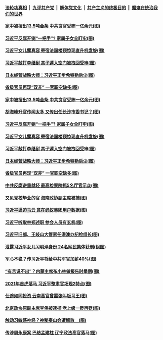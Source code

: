 

####  [法轮功真相](../../../../basic/blob/master/README.md?t=01292301) &nbsp;|&nbsp; [九评共产党](../../../../9ping.md/blob/master/README.md?t=01292301) &nbsp;|&nbsp; [解体党文化](../../../../jtdwh.md/blob/master/README.md?t=01292301)  &nbsp;|&nbsp; [共产主义的终极目的](../../../../gczydzjmd.md/blob/master/README.md?t=01292301) &nbsp;|&nbsp; [魔鬼在统治我们的世界](../../../../mgztzwmdsj.md/blob/master/README.md?t=01292301) 

#### [家中被搜出13.5吨金条 中共贪官受贿一亿余元(图)](../pages/p2/960747.md?t=01292301) 

#### [习近平反腐开铡“一把手”? 家属子女全盯牢(图)](../pages/p2/960719.md?t=01292301) 

#### [习近平女儿露真容 寄宿法国楼顶惊现直升机盘旋(图)](../pages/p2/960695.md?t=01292301) 

#### [习近平敲打李继耐 其子遁入空门被拽回受审(图)](../pages/p2/960712.md?t=01292301) 

#### [日本经营战略大师：习近平正步希特勒后尘(图)](../pages/p2/960705.md?t=01292301) 

#### [省级官员再现“双非” 一官职空缺多(图)](../pages/p2/960663.md?t=01292301) 

#### [家中被搜出13.5吨金条 中共贪官受贿一亿余元(图)](../pages/p2/960747.md?t=01292301) 

#### [胡海峰升官传闻太多 又传出任长沙市委书记？(图)](../pages/p2/960713.md?t=01292301) 

#### [习近平反腐开铡“一把手”? 家属子女全盯牢(图)](../pages/p2/960719.md?t=01292301) 

#### [习近平女儿露真容 寄宿法国楼顶惊现直升机盘旋(图)](../pages/p2/960695.md?t=01292301) 

#### [习近平敲打李继耐 其子遁入空门被拽回受审(图)](../pages/p2/960712.md?t=01292301) 

#### [日本经营战略大师：习近平正步希特勒后尘(图)](../pages/p2/960705.md?t=01292301) 

#### [省级官员再现“双非” 一官职空缺多(图)](../pages/p2/960663.md?t=01292301) 

#### [中共反腐避重就轻 最高检察院抓5名厅官示众(图)](../pages/p2/960618.md?t=01292301) 

#### [又见党校毕业的官 海南政协副主席被捕(图)](../pages/p2/960607.md?t=01292301) 

#### [习近平逼迫马云 意在蚂蚁集团用户数据(图)](../pages/p2/960599.md?t=01292301) 

#### [习近平听取林郑述职 参会人员有玄机(图)](../pages/p2/960555.md?t=01292301) 

#### [习近平旧部、王岐山大管家任港澳办纪检组长(图)](../pages/p2/960513.md?t=01292301) 

#### [泄露习近平女儿习明泽身份 24名网民集体获刑(组图)](../pages/p2/960501.md?t=01292301) 

#### [军心不稳？传习近平将给中共军官加薪40%(图)](../pages/p2/960503.md?t=01292301) 

#### [“有苦说不出”？内蒙主席布小林做报告时晕倒(图)](../pages/p2/960478.md?t=01292301) 

#### [2021年首虎落马 习近平整肃官场现2特点(图)](../pages/p2/960453.md?t=01292301) 

#### [仕途如同投资 云南高官曾嚣张叫板习王(图)](../pages/p2/960446.md?t=01292301) 

#### [北京政协原副主席李伟被逮捕 老上级一贬再贬(图)](../pages/p2/960396.md?t=01292301) 

#### [触动习敏感神经？神秘泰山会遭解散　(图)](../pages/p2/960371.md?t=01292301) 

#### [传涉周永康案 巴结孟建柱 辽宁政法高官落马(图)](../pages/p2/960362.md?t=01292301) 

